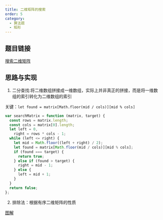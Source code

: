 ```yaml
---
title: 二维矩阵的搜索
order: 5
category:
  - 算法题
  - 矩形
---
```


## 题目链接

[搜索二维矩阵](https://leetcode.cn/problems/search-a-2d-matrix/?envType=study-plan-v2&envId=top-interview-150)

## 思路与实现

1. 二分查找:将二维数组拼接成一维数组，实际上并非真正的拼接，而是将一维数组的索引转化为二维数组的索引

关键：`let found = matrix[Math.floor(mid / cols)][mid % cols]`

```js
var searchMatrix = function (matrix, target) {
  const rows = matrix.length;
  const cols = matrix[0].length;
  let left = 0,
    right = rows * cols - 1;
  while (left <= right) {
    let mid = Math.floor((left + right) / 2);
    let found = matrix[Math.floor(mid / cols)][mid % cols];
    if (found === target) {
      return true;
    } else if (found > target) {
      right = mid - 1;
    } else {
      left = mid + 1;
    }
  }
  return false;
};
```

2. 排除法：根据有序二维矩阵的性质

[图解](https://leetcode.cn/problems/search-a-2d-matrix/description/?envType=study-plan-v2&envId=top-interview-150)

```js

```
